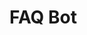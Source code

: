 # FAQ Bot

<!-- @import "[TOC]" {cmd="toc" depthFrom=1 depthTo=6 orderedList=false} -->

<!-- code_chunk_output -->

